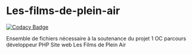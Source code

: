 # Les-films-de-plein-air

[![Codacy Badge](https://api.codacy.com/project/badge/Grade/cd4f184e7c794feb8811e290f7af7332)](https://app.codacy.com/gh/ludodrapo/Les-films-de-plein-air?utm_source=github.com&utm_medium=referral&utm_content=ludodrapo/Les-films-de-plein-air&utm_campaign=Badge_Grade)

Ensemble de fichiers nécessaire à la soutenance du projet 1 OC parcours développeur PHP
Site web Les Films de Plein Air

